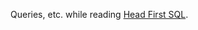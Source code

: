 Queries, etc. while reading [Head First SQL](https://www.oreilly.com/library/view/head-first-sql/9780596526849/).
